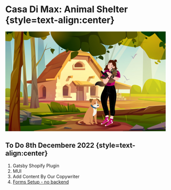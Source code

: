 # Casa Di Max: Animal Shelter  {style=text-align:center}
[![Casa di Max](/src/images/casadimaxLanding.jpg "Animal Shelter, Sardinia, Italy")](https://www.casadimax.org)

## To Do 8th Decembere 2022 {style=text-align:center}


1. Gatsby Shopify Plugin 
2. MUI 
3. Add Content By Our Copywriter 
4. [Forms Setup - no backend](https://docs.netlify.com/forms/setup/?_ga=2.154371325.496719453.1670446934-1850618817.1668008352)

